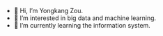 - 👋 Hi, I’m Yongkang Zou.
- 👀 I’m interested in big data and machine learning.
- 🌱 I’m currently learning the information system.

<!---
inin-zou/inin-zou is a ✨ special ✨ repository because its `README.md` (this file) appears on your GitHub profile.
You can click the Preview link to take a look at your changes.
--->
